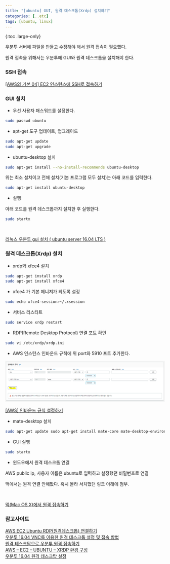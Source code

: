 ```yaml
---
title: "[ubuntu] GUI, 원격 데스크톱(Xrdp) 설치하기"
categories: [..etc]
tags: [ubuntu, linux]
---
```


{:toc .large-only}

우분투 서버에 파일을 만들고 수정해야 해서 원격 접속이 필요했다.

원격 접속을 위해서는 우분투에 GUI와 원격 데스크톱을 설치해야 한다.

### SSH 접속

[[AWS의 기본 04] EC2 인스턴스에 SSH로 접속하기](https://wingsnote.com/53)

### GUI 설치

- 우선 사용자 패스워드를 설정한다.

```bash
sudo passwd ubuntu
```

- apt-get 도구 업데이트, 업그레이드

```bash
sudo apt-get update
sudo apt-get upgrade
```

- ubuntu-desktop 설치

```bash
sudo apt-get install --no-install-recommends ubuntu-desktop
```

위는 최소 설치이고 전체 설치(기본 프로그램 모두 설치)는 아래 코드를 입력한다.

```bash
sudo apt-get install ubuntu-desktop
```

- 실행

아래 코드를 원격 데스크톱까지 설치한 후 실행한다.

```bash
sudo startx
```

<br/>

[리눅스 우분투 gui 설치 ( ubuntu server 16.04 LTS )](https://wlsvud84.tistory.com/26)

### 원격 데스크톱(Xrdp) 설치

- xrdp와 xfce4 설치

```bash
sudo apt-get install xrdp
sudo apt-get install xfce4
```

- xfce4 가 기본 메니져가 되도록 설정

```bash
sudo echo xfce4-session>~/.xsession
```

- 서비스 리스타트

```bash
sudo service xrdp restart
```

- RDP(Remote Desktop Protocol) 연결 포트 확인

```bash
sudo vi /etc/xrdp/xrdp.ini
```

- AWS 인스턴스 인바운드 규칙에 위 port와 5910 포트 추가한다.

<img src="/assets/img/blog/2021-08-19-ubuntu-gui-xrdp.png">

<br/>

[[AWS] 인바운드 규칙 설정하기](https://dbjh.tistory.com/65)

- mate-desktop 설치

```bash
sudo apt-get update sudo apt-get install mate-core mate-desktop-environment mate-notification-daemon
```

- GUI 실행

```bash
sudo startx
```

- 윈도우에서 원격 데스크톱 연결

AWS public ip, 사용자 이름은 ubuntu로 입력하고 설정했던 비밀번호로 연결

맥에서는 원격 연결 안해봤다. 혹시 몰라 서치했던 링크 아래에 첨부.

<br/>

[맥(Mac OS X)에서 원격 접속하기](https://davelogs.tistory.com/84)

### 참고사이트

[AWS EC2 Ubuntu RDP(원격데스크톱) 연결하기](https://all-share-source-code.tistory.com/18)<br/>
[우분투 16.04 VNC를 이용한 원격 데스크톱 설정 및 접속 방법](https://extrememanual.net/12210)<br/>
[원격 테스크탑으로 우분투 원격 접속하기](https://blog.daum.net/keydream/14636077)<br/>
[AWS – EC2 – UBUNTU – XRDP 환경 구성](https://hugrypiggykim.com/2016/07/10/aws-ec2-ubuntu-xrdp-%ED%99%98%EA%B2%BD-%EA%B5%AC%EC%84%B1/)<br/>
[우분투 16.04 원격 데스크탑 설정](https://goodtogreate.tistory.com/entry/%EC%9A%B0%EB%B6%84%ED%88%AC-1604-%EC%9B%90%EA%B2%A9-%EB%8D%B0%EC%8A%A4%ED%81%AC%ED%83%91-%EC%84%A4%EC%A0%95)<br/>
